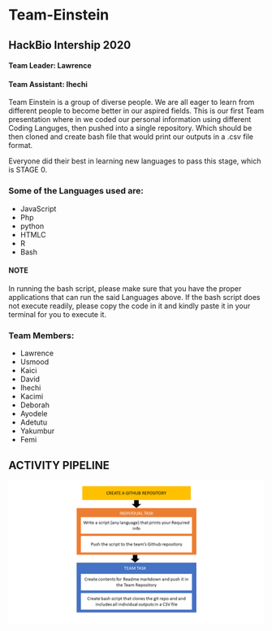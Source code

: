 
# Team-Einstein

## HackBio Intership 2020

#### Team Leader: Lawrence

#### Team Assistant: Ihechi


Team Einstein is a group of diverse people. We are all eager to learn from different people to become better in our aspired fields. This is our first Team presentation where in
we coded our personal information using different Coding Languges, then pushed into a single repository. Which should be then cloned and create bash file that would print our
outputs in a .csv file format. 

Everyone did their best in learning new languages to pass this stage, which is STAGE 0.

### Some of the Languages used are:
- JavaScript
- Php
- python
- HTMLC
- R
- Bash

#### NOTE 
In running the bash script, please make sure that you have the proper applications that can run the said Languages above. If the bash script does not execute readily, 
please copy the code in it and kindly paste it in your terminal for you to execute it.

### Team Members:
- Lawrence
- Usmood
- Kaici
- David
- Ihechi
- Kacimi
- Deborah
- Ayodele
- Adetutu
- Yakumbur
- Femi

## ACTIVITY PIPELINE
![alt text](EinsteinPipeline.png)

     
